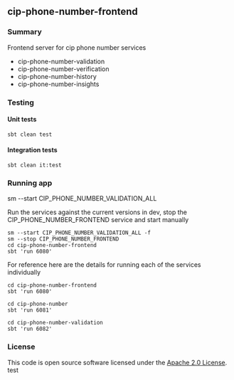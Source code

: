 
## cip-phone-number-frontend

### Summary
Frontend server for cip phone number services

- cip-phone-number-validation
- cip-phone-number-verification
- cip-phone-number-history
- cip-phone-number-insights

### Testing
#### Unit tests
`sbt clean test`

#### Integration tests
`sbt clean it:test`

### Running app

sm --start CIP_PHONE_NUMBER_VALIDATION_ALL

Run the services against the current versions in dev, stop the CIP_PHONE_NUMBER_FRONTEND service and start manually

    sm --start CIP_PHONE_NUMBER_VALIDATION_ALL -f
    sm --stop CIP_PHONE_NUMBER_FRONTEND
    cd cip-phone-number-frontend
    sbt 'run 6080'

For reference here are the details for running each of the services individually

    cd cip-phone-number-frontend
    sbt 'run 6080'
 
    cd cip-phone-number
    sbt 'run 6081'

    cd cip-phone-number-validation
    sbt 'run 6082'

### License

This code is open source software licensed under the [Apache 2.0 License]("http://www.apache.org/licenses/LICENSE-2.0.html").
test